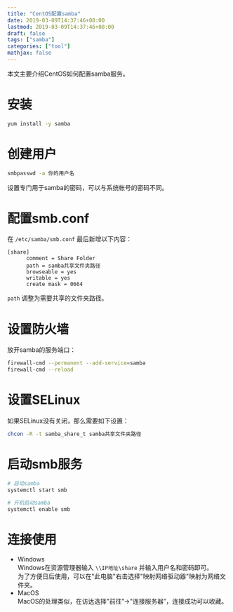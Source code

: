```yaml
---
title: "CentOS配置samba"
date: 2019-03-09T14:37:46+08:00
lastmod: 2019-03-09T14:37:46+08:00
draft: false
tags: ["samba"]
categories: ["tool"]
mathjax: false
---
```


本文主要介绍CentOS如何配置samba服务。  
<!--more-->

# 安装
```sh
yum install -y samba
```

# 创建用户
```sh
smbpasswd -a 你的用户名
```
设置专门用于samba的密码，可以与系统帐号的密码不同。  

# 配置smb.conf
在 `/etc/samba/smb.conf` 最后新增以下内容：  
```
[share]
      comment = Share Folder
      path = samba共享文件夹路径
      browseable = yes
      writable = yes
      create mask = 0664
```
`path` 调整为需要共享的文件夹路径。  

# 设置防火墙
放开samba的服务端口：  
```sh
firewall-cmd --permanent --add-service=samba
firewall-cmd --reload
```

# 设置SELinux
如果SELinux没有关闭，那么需要如下设置：  
```sh
chcon -R -t samba_share_t samba共享文件夹路径
```

# 启动smb服务
```sh
# 启动samba
systemctl start smb

# 开机启动samba
systemctl enable smb
```

# 连接使用
- Windows  
  Windows在资源管理器输入 `\\IP地址\share` 并输入用户名和密码即可。  
  为了方便日后使用，可以在"此电脑"右击选择"映射网络驱动器"映射为网络文件夹。  
- MacOS  
  MacOS的处理类似，在访达选择"前往”->"连接服务器”，连接成功可以收藏。  
